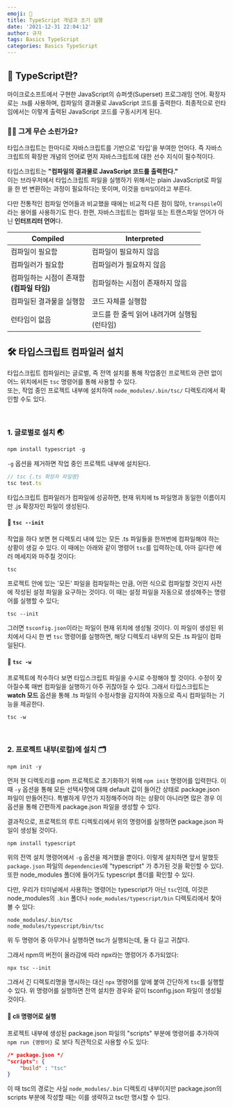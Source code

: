 ```yaml
---
emoji: 🌱
title: TypeScript 개념과 초기 실행
date: '2021-12-31 22:04:12'
author: 규자
tags: Basics TypeScript
categories: Basics TypeScript
---
```


## 🤔 TypeScript란?
마이크로소프트에서 구현한 JavaScript의 슈퍼셋(Superset) 프로그래밍 언어. 확장자로는 .ts를 사용하며, 컴파일의 결과물로 JavaScript 코드를 출력한다. 최종적으로 런타임에서는 이렇게 출력된 JavaScript 코드를 구동시키게 된다.

### 🤦‍♀️ 그게 무슨 소린가요?
타입스크립트는 한마디로 자바스크립트를 기반으로 '타입'을 부여한 언어다. 
즉 자바스크립트의 확장판 개념의 언어로 먼저 자바스크립트에 대한 선수 지식이 필수적이다.

타입스크립트는 <strong>"컴파일의 결과물로 JavaScript 코드를 출력한다."</strong><br/>이는 브라우저에서 타입스크립트 파일을 실행하기 위해서는 plain JavaScript로 파일을 한 번 변환하는 과정이 필요하다는 뜻이며, 이것을 `컴파일`이라고 부른다.

다만 전통적인 컴파일 언어들과 비교했을 때에는 비교적 다른 점이 많아, `transpile`이라는 용어를 사용하기도 한다. 한편, 자바스크립트는 컴파일 또는 트랜스파일 언어가 아닌 <strong>인터프리터 언어</strong>다.

Compiled | Interpreted
-- | --
컴파일이 필요함 | 컴파일이 필요하지 않음
컴파일러가 필요함 | 컴파일러가 필요하지 않음
컴파일하는 시점이 존재함<br/><strong>(컴파일 타임)</strong> | 컴파일하는 시점이 존재하지 않음
컴파일된 결과물을 실행함 | 코드 자체를 실행함
런타임이 없음 | 코드를 한 줄씩 읽어 내려가며 실행됨</br>(런타임)


## 🛠 타입스크립트 컴파일러 설치

타입스크립트 컴파일러는 글로벌, 즉 전역 설치를 통해 작업중인 프로젝트와 관련 없이 어느 위치에서든 `tsc` 명령어를 통해 사용할 수 있다. </br>
또는, 작업 중인 프로젝트 내부에 설치하여 `node_modules/.bin/tsc/` 디렉토리에서 확인할 수도 있다.

<br/>

### 1. 글로벌로 설치 🌏

```javascript
npm install typescript -g
```
`-g` 옵션을 제거하면 작업 중인 프로젝트 내부에 설치된다.
```javascript
// tsc {.ts 확장자 파일명}
tsc test.ts
```
타입스크립트 컴파일러가 컴파일에 성공하면, 현재 위치에 ts 파일명과 동일한 이름이지만 .js 확장자인 파일이 생성된다.

#### 📌 `tsc --init`
작업을 하다 보면 현 디렉토리 내에 있는 모든 .ts 파일들을 한꺼번에 컴파일해야 하는 상황이 생길 수 있다. 이 때에는 아래와 같이 명령어 `tsc`를 입력하는데, 아마 길다란 에러 메세지와 마주칠 것이다:
```
tsc
```
프로젝트 안에 있는 '모든' 파일을 컴파일하는 만큼, 어떤 식으로 컴파일할 것인지 사전에 작성된 설정 파일을 요구하는 것이다. 이 때는 설정 파일을 자동으로 생성해주는 명령어를 실행할 수 있다;
```
tsc --init
```
그러면 `tsconfig.json`이라는 파일이 현재 위치에 생성될 것이다. 이 파일이 생성된 위치에서 다시 한 번 `tsc` 명령어를 실행하면, 해당 디렉토리 내부의 모든 .ts 파일이 컴파일된다.

#### 📌 `tsc -w`
프로젝트에 착수하다 보면 타입스크립트 파일을 수시로 수정해야 할 것이다. 수정이 잦아질수록 매번 컴파일을 실행하기 아주 귀찮아질 수 있다. 그래서 타입스크립트는 <strong>watch 모드</strong> 옵션을 통해 .ts 파일의 수정사항을 감지하여 자동으로 즉시 컴파일하는 기능을 제공한다.
```
tsc -w
```

<br/>

### 2. 프로젝트 내부(로컬)에 설치 🗂
```
npm init -y
```
먼저 현 디렉토리를 npm 프로젝트로 초기화하기 위해 `npm init` 명령어를 입력한다. 이 때 `-y` 옵션을 통해 모든 선택사항에 대해 default 값이 들어간 상태로 package.json 파일이 만들어진다. 특별하게 무언가 지정해주어야 하는 상황이 아니라면 많은 경우 이 옵션을 통해 간편하게 package.json 파일을 생성할 수 있다. 

결과적으로, 프로젝트의 루트 디렉토리에서 위의 명령어를 실행하면 package.json 파일이 생성될 것이다.
```
npm install typescript
```
위의 전역 설치 명령어에서 `-g` 옵션을 제거했을 뿐이다. 이렇게 설치하면 앞서 말했듯 `package.json` 파일의 `dependencies`에 "typescript" 가 추가된 것을 확인할 수 있다. 또한 node_modules 폴더에 들어가도 typescript 폴더를 확인할 수 있다.

다만, 우리가 터미널에서 사용하는 명령어는 typescript가 아닌 `tsc`인데, 이것은 node_modules의 `.bin` 폴더나 `node_modules/typescript/bin` 디렉토리에서 찾아볼 수 있다:
```
node_modules/.bin/tsc
node_modules/typescript/bin/tsc
```
위 두 명령어 중 아무거나 실행하면 tsc가 실행되는데, 둘 다 길고 귀찮다.

그래서 npm의 버전이 올라감에 따라 npx라는 명렁어가 추가되었다:
```
npx tsc --init
```
그래서 긴 디렉토리명을 명시하는 대신 `npx` 명령어를 앞에 붙여 간단하게 `tsc`를 실행할 수 있다. 위 명령어를 실행하면 전역 설치한 경우와 같이 tsconfig.json 파일이 생성될 것이다.

#### 📌 cli 명령어로 실행
프로젝트 내부에 생성된 package.json 파일의 "scripts" 부분에 명령어를 추가하여 `npm run {명령어}` 로 보다 직관적으로 사용할 수도 있다:
```json
/* package.json */
"scripts": {
    "build" : "tsc"
}
```
이 때 tsc의 경로는 사실 `node_modules/.bin` 디렉토리 내부이지만 package.json의 scripts 부분에 작성할 때는 이를 생략하고 tsc만 명시할 수 있다.
